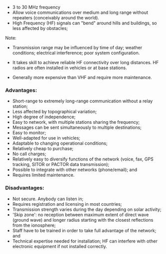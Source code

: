 [Title]: # (HF radios)
[Order]: # (7)

*	3 to 30 MHz frequency 
*	Allow voice communications over medium and long range without repeaters (conceivably around the world). 
*	High Frequency (HF) signals can "bend" around hills and buildings, so less affected by obstacles;

Note:

*	Transmission range may be influenced by time of day; weather conditions; electrical interference; poor system configuration. 

*	It takes skill to achieve reliable HF connectivity over long distances. HF radios are often installed in vehicles or at base stations. 

* 	Generally more expensive than VHF and require more maintenance. 

### Advantages: 

*   Short-range to extremely long-range communication without a relay station;
*   Less affected by topographical variation;
*   High degree of independence;
*   Easy to network, with multiple stations sharing the frequency;
*   Messages can be sent simultaneously to multiple destinations;
*   Easy to monitor;
*   Well-adapted for use in vehicles;
*   Adaptable to changing operational conditions;
*   Relatively cheap to purchase; 
*	No call charges;
*   Relatively easy to diversify functions of the network (voice, fax, GPS tracking, SITOR or PACTOR data transmission);
*   Possible to integrate with other networks (phone/email); and
*   Requires limited maintenance.

### Disadvantages: 

*   Not secure. Anybody can listen in;
*   Requires registration and licensing in most countries;
*   Transmission strength varies during the day depending on solar activity;
*   'Skip zone': no reception between maximum extent of direct wave (ground wave) and  longer radius starting with the closest reflections from the ionosphere;
*   Staff have to be trained in order to take full advantage of the network; and
*   Technical expertise needed for installation; HF can interfere with other electronic equipment if not installed correctly.
